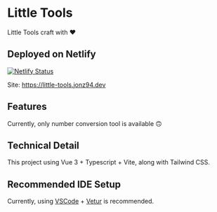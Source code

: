 # Little Tools

Little Tools craft with ❤

## Deployed on Netlify

[![Netlify Status](https://api.netlify.com/api/v1/badges/dd5793dc-8b92-4975-b6e3-ef1c270b37ce/deploy-status)](https://app.netlify.com/sites/little-tools/deploys)

Site: https://little-tools.jonz94.dev

## Features

Currently, only number conversion tool is available 🙃

## Technical Detail

This project using Vue 3 + Typescript + Vite, along with Tailwind CSS.

## Recommended IDE Setup

Currently, using [VSCode](https://code.visualstudio.com/) + [Vetur](https://marketplace.visualstudio.com/items?itemName=octref.vetur) is recommended.
